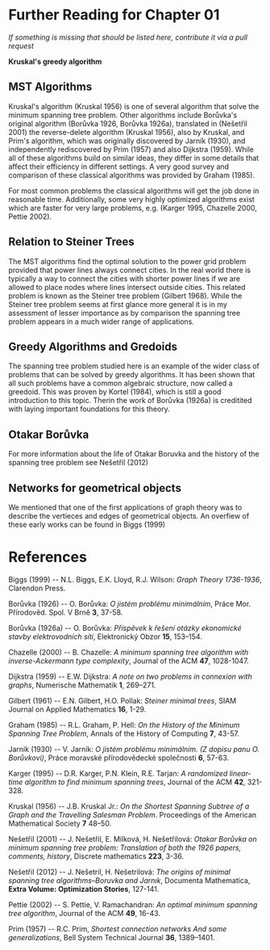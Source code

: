 # Further Reading for Chapter 01
*If something is missing that should be listed here, contribute it via a pull request*

**Kruskal's greedy algorithm**

## MST Algorithms
Kruskal's algorithm (Kruskal 1956) is one of several algorithm that solve the minimum spanning tree problem. Other algorithms include Borůvka's original algorithm (Borůvka 1926, Borůvka 1926a), translated in (Nešetřil 2001) the reverse-delete algorithm (Kruskal 1956), also by Kruskal, and Prim's algorithm, which was originally discovered by Jarník (1930), and independently rediscovered by Prim (1957) and also Dijkstra (1959).  While all of these algorithms build on similar ideas, they differ in some details that affect their efficiency in different settings. A very good survey and comparison of these classical algorithms was provided by Graham (1985). 

For most common problems the classical algorithms will get the job done in reasonable time. Additionally, some very highly optimized algorithms exist which are faster for very large problems, e.g. (Karger 1995, Chazelle 2000, Pettie 2002).

## Relation to Steiner Trees
The MST algorithms find the optimal solution to the power grid problem provided that power lines always connect cities. In the real world there is typically a way to connect the cities with shorter power lines if we are allowed to place nodes where lines intersect outside cities. This related problem is known as the Steiner tree problem (Gilbert 1968). While the Steiner tree problem seems at first glance more general it is in my assessment of lesser importance as by comparison the spanning tree problem appears in a much wider range of applications. 

## Greedy Algorithms and Gredoids
The spanning tree problem studied here is an example of the wider class of problems that can be solved by greedy algorithms. It has been shown that all such problems have a common algebraic structure, now called a greedoid. This was proven by Kortel (1984), which is still a good introduction to this topic. Therin the work of Borůvka (1926a) is creditited with laying important foundations for this theory.  

## Otakar Borůvka 
For more information about the life of Otakar Boruvka and the history of the spanning tree problem see Nešetřil (2012) 

## Networks for geometrical objects
We mentioned that one of the first applications of graph theory was to describe the vertieces and edges of geometrical objects. An overfiew of these early works can be found in Biggs (1999)  

# References

Biggs (1999) -- N.L. Biggs, E.K. Lloyd, R.J. Wilson: *Graph Theory 1736-1936*, Clarendon Press. 

Borůvka (1926) -- O. Borůvka: *O jistém problému minimálním*, Práce Mor. Přírodověd. Spol. V Brně **3**, 37-58.  

Borůvka (1926a) -- O. Borůvka: *Příspěvek k řešení otázky ekonomické stavby elektrovodních sítí*, Elektronický Obzor **15**, 153–154. 

Chazelle (2000) -- B. Chazelle: *A minimum spanning tree algorithm with inverse-Ackermann type complexity*, Journal of the ACM **47**, 1028-1047.

Dijkstra (1959) -- E.W. Dijkstra: *A note on two problems in connexion with graphs*, Numerische Mathematik **1**, 269–271. 

Gilbert (1961) -- E.N. Gilbert, H.O. Pollak: *Steiner minimal trees*, SIAM Journal on Applied Mathematics **16**, 1-29.

Graham (1985) -- R.L. Graham, P. Hell: *On the History of the Minimum Spanning Tree Problem*, Annals of the History of Computing **7**, 43-57.  

Jarník (1930) -- V. Jarník: *O jistém problému minimálním. (Z dopisu panu O. Borůvkovi)*, Práce moravské přírodovědecké společnosti **6**, 57-63.

Karger (1995) --  D.R. Karger, P.N. Klein, R.E. Tarjan: *A randomized linear-time algorithm to find minimum spanning trees*, Journal of the ACM **42**, 321-328.  

Kruskal (1956) -- J.B. Kruskal Jr.: *On the Shortest Spanning Subtree of a Graph and the Travelling Salesman Problem*. Proceedings of the American Mathematical Society **7** 48–50.

Nešetřil (2001) -- J. Nešetřil, E. Milková, H. Nešetřilová: *Otakar Borůvka on minimum spanning tree problem: Translation of both the 1926 papers, comments, history*, Discrete mathematics **223**, 3-36.

Nešetřil (2012) -- J. Nešetril, H. Nešetrilová: *The origins of minimal spanning tree algorithms–Boruvka and Jarnık*, Documenta Mathematica, **Extra Volume: Optimization Stories**, 127-141.

Pettie (2002) -- S. Pettie, V. Ramachandran: *An optimal minimum spanning tree algorithm*, Journal of the ACM **49**, 16-43. 

Prim (1957) -- R.C. Prim, *Shortest connection networks And some generalizations*, Bell System Technical Journal **36**, 1389–1401.  
